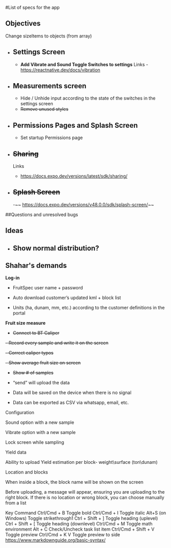 

#List of specs for the app

## Objectives

Change sizeItems to objects (from array)

- ## Settings Screen



    - **Add Vibrate and Sound Toggle Switches to settings**
    Links - 
    https://reactnative.dev/docs/vibration


- ## Measurements screen
   - Hide / Unhide input according to the state of the switches in the settings screen
   -  ~~Remove unused styles~~

- ## Permissions Pages and Splash Screen

    - Set startup Permissions page

- ## ~~Sharing~~
    Links
  - https://docs.expo.dev/versions/latest/sdk/sharing/

- ## ~~Splash Screen~~
  -~~ https://docs.expo.dev/versions/v48.0.0/sdk/splash-screen/~~


##Questions and unresolved bugs


## Ideas
  - ## Show normal distribution?












## **Shahar's demands**


**Log-in**

- FruitSpec user name + password

- Auto download customer’s updated kml + block list

- Units (ha, dunam, mm, etc.) according to the customer definitions in the portal

 

**Fruit size measure**

- ~~Connect to BT Caliper~~

~~- Record every sample and write it on the screen~~

~~- Correct caliper typos~~

~~- Show average fruit size on screen~~
- ~~Show # of samples~~

- “send” will upload the data

- Data will be saved on the device when there is no signal

- Data can be exported as CSV via whatsapp, email, etc.

 

Configuration

Sound option with a new sample

Vibrate option with a new sample

Lock screen while sampling

 

Yield data

Ability to upload Yield estimation per block- weight\surface (ton\dunam)

 

Location and blocks

When inside a block, the block name will be shown on the screen

Before uploading, a message will appear, ensuring you are uploading to the right block. If there is no location or wrong block, you can choose manually from a list




Key	Command
Ctrl/Cmd + B	Toggle bold
Ctrl/Cmd + I	Toggle italic
Alt+S (on Windows)	Toggle strikethrough1
Ctrl + Shift + ]	Toggle heading (uplevel)
Ctrl + Shift + [	Toggle heading (downlevel)
Ctrl/Cmd + M	Toggle math environment
Alt + C	Check/Uncheck task list item
Ctrl/Cmd + Shift + V	Toggle preview
Ctrl/Cmd + K V	Toggle preview to side
https://www.markdownguide.org/basic-syntax/